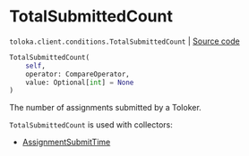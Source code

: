# TotalSubmittedCount
`toloka.client.conditions.TotalSubmittedCount` | [Source code](https://github.com/Toloka/toloka-kit/blob/v1.0.2/src/client/conditions.py#L364)

```python
TotalSubmittedCount(
    self,
    operator: CompareOperator,
    value: Optional[int] = None
)
```

The number of assignments submitted by a Toloker.


`TotalSubmittedCount` is used with collectors:
- [AssignmentSubmitTime](toloka.client.collectors.AssignmentSubmitTime.md)


